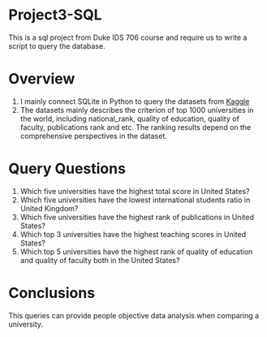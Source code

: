 # Project3-SQL
This is a sql project from Duke IDS 706 course and require us to write a script to query the database. 

# Overview
1. I mainly connect SQLite in Python to query the datasets from [Kaggle](https://www.kaggle.com/datasets/mylesoneill/world-university-rankings?resource=download)
2. The datasets mainly describes the criterion of top 1000 universities in the world, including national_rank, quality of education, quality of faculty, publications rank and etc. The ranking results depend on the comprehensive perspectives in the dataset. 

# Query Questions
1. Which five universities have the highest total score in United States?
2. Which five universities have the lowest international students ratio in United Kingdom?
3. Which five universities have the highest rank of publications in United States?
4. Which top 3 universities have the highest teaching scores in United States?
5. Which top 5 universities have the highest rank of quality of education and quality of faculty both in the United States?

# Conclusions
This queries can provide people objective data analysis when comparing a university. 
